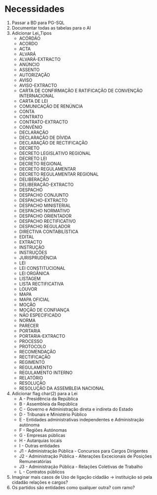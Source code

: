 # Necessidades

1. Passar a BD para PG-SQL
2. Documentar todas as tabelas para o AI
3. Adicionar Lei_Tipos
	- ACÓRDÃO
	- ACORDO
	- ACTA
	- ALVARÁ
	- ALVARÁ-EXTRACTO
	- ANÚNCIO
	- ASSENTO
	- AUTORIZAÇÃO
	- AVISO
	- AVISO-EXTRACTO
	- CARTA DE CONFIRMAÇÃO E RATIFICAÇÃO DE CONVENÇÃO INTERNACIONAL
	- CARTA DE LEI
	- COMUNICAÇÃO DE RENÚNCIA
	- CONTA
	- CONTRATO
	- CONTRATO-EXTRACTO
	- CONVÉNIO
	- DECLARAÇÃO
	- DECLARAÇÃO DE DÍVIDA
	- DECLARAÇÃO DE RECTIFICAÇÃO
	- DECRETO
	- DECRETO LEGISLATIVO REGIONAL
	- DECRETO LEI
	- DECRETO REGIONAL
	- DECRETO REGULAMENTAR
	- DECRETO REGULAMENTAR REGIONAL
	- DELIBERAÇÃO
	- DELIBERAÇÃO-EXTRACTO
	- DESPACHO
	- DESPACHO CONJUNTO
	- DESPACHO-EXTRACTO
	- DESPACHO MINISTERIAL
	- DESPACHO NORMATIVO
	- DESPACHO ORIENTADOR
	- DESPACHO RECTIFICATIVO
	- DESPACHO REGULADOR
	- DIRECTIVA CONTABILÍSTICA
	- EDITAL
	- EXTRACTO
	- INSTRUÇÃO
	- INSTRUÇÕES
	- JURISPRUDÊNCIA
	- LEI
	- LEI CONSTITUCIONAL
	- LEI ORGÂNICA
	- LISTAGEM
	- LISTA RECTIFICATIVA
	- LOUVOR
	- MAPA
	- MAPA OFICIAL
	- MOÇÃO
	- MOÇÃO DE CONFIANÇA
	- NÃO ESPECIFICADO
	- NORMA
	- PARECER
	- PORTARIA
	- PORTARIA-EXTRACTO
	- PROCESSO
	- PROTOCOLO
	- RECOMENDAÇÃO
	- RECTIFICAÇÃO
	- REGIMENTO
	- REGULAMENTO
	- REGULAMENTO INTERNO
	- RELATÓRIO
	- RESOLUÇÃO
	- RESOLUÇÃO DA ASSEMBLEIA NACIONAL
4.  Adicionar flag char(2) para a Lei
	- A - Presidência da República
	- B - Assembleia da República
	- C - Governo e Administração direta e indireta do Estado
	- D - Tribunais e Ministério Público
	- E - Entidades administrativas independentes e Administração autónoma
	- F - Regiões Autónomas
	- G - Empresas públicas
	- H - Autarquias locais
	- I - Outras entidades
	- J1 - Administração Pública - Concursos para Cargos Dirigentes
	- J2 - Administração Pública - Alterações Excecionais de Posições Remuneratórias
	- J3 - Administração Pública - Relações Coletivas de Trabalho
	- L - Contratos públicos
5. Imaginar mais casos de Uso de ligação cidadão -> instituição só pela cidadão relações e cargos?
6.  Os partidos são entidades como qualquer outra? com ramo?

